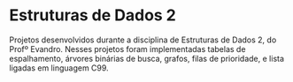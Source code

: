 # Estruturas de Dados 2

Projetos desenvolvidos durante a disciplina de Estruturas de Dados 2, do Profº Evandro.
Nesses projetos foram implementadas tabelas de espalhamento, árvores binárias de busca, grafos, filas de
prioridade, e lista ligadas em linguagem C99.
